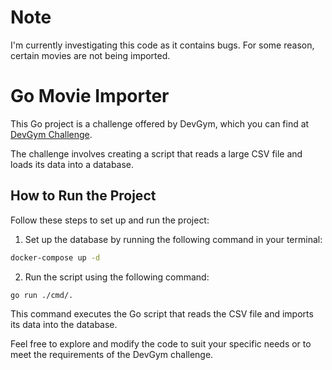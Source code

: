 # Note
I'm currently investigating this code as it contains bugs. For some reason, certain movies are not being imported.

# Go Movie Importer

This Go project is a challenge offered by DevGym, which you can find at [DevGym Challenge](https://app.devgym.com.br/challenges/ec36e7e2-6a2d-4406-98e1-3029f843b5c3).

The challenge involves creating a script that reads a large CSV file and loads its data into a database.

## How to Run the Project

Follow these steps to set up and run the project:

1. Set up the database by running the following command in your terminal:

```bash
docker-compose up -d
```

2. Run the script using the following command:
```bash
go run ./cmd/.
```

This command executes the Go script that reads the CSV file and imports its data into the database.

Feel free to explore and modify the code to suit your specific needs or to meet the requirements of the DevGym challenge.
